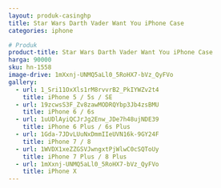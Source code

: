 ```yaml
---
layout: produk-casinghp
title: Star Wars Darth Vader Want You iPhone Case
categories: iphone

# Produk
product-title: Star Wars Darth Vader Want You iPhone Case
harga: 90000
sku: hn-1558
image-drive: 1mXxnj-UNMQ5aLl0_5RoHX7-bVz_QyFVo
gallery:
  - url: 1_Sri11OxXls1rM8rvvrB2_PkIYWZv2t4
    title: iPhone 5 / 5s / SE
  - url: 19zcwsS3F_Zv8zawMODRQYbp3Jb4zsBMU
    title: iPhone 6 / 6s
  - url: 1uUDlAyiQCJrJg2Enw_JDe7h48ujNDE39
    title: iPhone 6 Plus / 6s Plus
  - url: 1Gda-7JDvLUuNxDmmIIeUVN16k-9GY24F
    title: iPhone 7 / 8
  - url: 1WVDX1xeZZGSVJwngxtPjWlwC0cSQToUy
    title: iPhone 7 Plus / 8 Plus
  - url: 1mXxnj-UNMQ5aLl0_5RoHX7-bVz_QyFVo
    title: iPhone X
---
```

